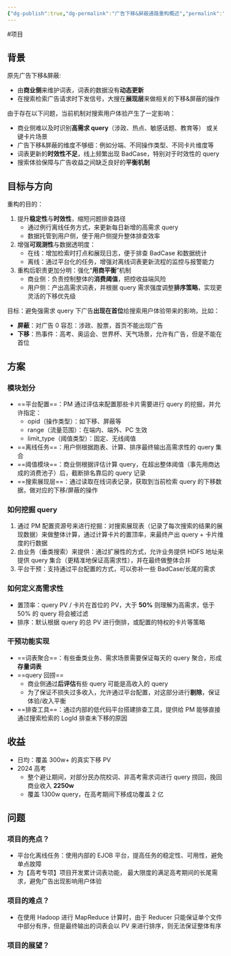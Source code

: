 ```yaml
---
{"dg-publish":true,"dg-permalink":"广告下移&屏蔽通路重构概述","permalink":"/广告下移&屏蔽通路重构概述/"}
---
```



#项目 

## 背景

原先广告下移&屏蔽:
- 由**商业侧**来维护词表，词表的数据没有**动态更新**
- 在搜索检索广告请求时下发信号，大搜在**展现层**来做相关的下移&屏蔽的操作

由于存在以下问题，当前机制对搜索用户体验产生了一定影响：
- 商业侧难以及时识别**高需求 query**（涉政、热点、敏感话题、教育等） 或关键卡片场景
- 广告下移&屏蔽的维度不够细：例如分端、不同操作类型、不同卡片维度等
- 词表更新的**时效性不足**，线上频繁出现 BadCase，特别对于时效性的 query
- 搜索体验保障与广告收益之间缺乏良好的**平衡机制**

## 目标与方向

重构的目的：
1. 提升**稳定性**与**时效性**，缩短问题排查路径
	- 通过例行离线任务方式，来更新每日新增的高需求 query
	- 数据托管到用户侧，便于用户侧提升整体排查效率
2. 增强**可观测性**与数据透明度：
	- 在线：增加检索时打点和展现日志，便于排查 BadCase 和数据统计
	- 离线：通过平台化的任务，增强对离线词表更新流程的监控与报警能力
3. 重构后职责更加分明：强化“**用商平衡**”机制
	- 商业侧：负责控制整体的**消费阈值**，把控收益端风险
	- 用户侧：产出高需求词表，并根据 query 需求强度调整**排序策略**，实现更灵活的下移优先级

目标：避免强需求 query 下广告**出现在首位**给搜索用户体验带来的影响，比如：
- **屏蔽**：对广告 0 容忍：涉政、股票，首页不能出现广告
- **下移**：热事件：高考、奥运会、世界杯、天气场景，允许有广告，但是不能在首位

## 方案

### 模块划分

- ==平台配置==：PM 通过评估来配置那些卡片需要进行 query 的挖掘，并允许指定：
	- opid（操作类型）：如下移、屏蔽等
	- range（流量范围）：在端内、端外、PC 生效
	- limit_type（阈值类型）：固定、无线阈值
- ==离线任务==：用户侧根据跑表、计算、排序最终输出高需求性的 query 集合
- ==阈值模块==：商业侧根据评估计算 query，在超出整体阈值（事先用商达成的消费池子）后，截断排名靠后的 query 记录
- ==搜索展现层==：通过读取在线词表记录，获取到当前检索 query 的下移数据，做对应的下移/屏蔽的操作

### 如何挖掘 query

1. 通过 PM 配置资源号来进行挖掘：对搜索展现表（记录了每次搜索的结果的展现数据）来做整体计算，通过计算卡片的置顶率，来最终产出 query + 卡片维度的行数据
2. 由业务（垂类搜索）来提供：通过扩展性的方式，允许业务提供 HDFS 地址来提供 query 集合（更精准地保证高需求性），并在最终做整体合并
3. 平台干预：支持通过平台配置的方式，可以弥补一些 BadCase/长尾的需求

### 如何定义高需求性

- 置顶率：query PV / 卡片在首位的 PV，大于 **50%** 则理解为高需求，低于 50% 的 query 将会被过滤
- 排序：默认根据 query 的总 PV 进行倒排，或配置的特权的卡片等策略

### 干预功能实现

- ==词表聚合==：有些垂类业务、需求场景需要保证每天的 query 聚合，形成**存量词表**
- ==query 回捞==
	- 商业侧通过**后评估**有些 query 可能是高收入的 query
	- 为了保证不损失过多收入，允许通过平台配置，对这部分进行**剔除**，保证体验/收入平衡
- ==排查工具==：通过内部的低代码平台搭建排查工具，提供给 PM 能够直接通过搜索检索的 LogId 排查未下移的原因

## 收益

- 日均：覆盖 300w+ 的真实下移 PV
- 2024 高考
	- 整个避让期间，对部分民办院校词、非高考需求词进行 query 捞回，挽回商业收入 **2250w**
	- 覆盖 1300w query，在高考期间下移成功覆盖 2 亿

## 问题

### 项目的亮点？

- 平台化离线任务：使用内部的 EJOB 平台，提高任务的稳定性、可用性，避免单点故障
- 为【高考专项】项目开发累计词表功能， 最大限度的满足高考期间的长尾需求，避免广告出现影响用户体验

### 项目的难点？

- 在使用 Hadoop 进行 MapReduce 计算时，由于 Reducer 只能保证单个文件中部分有序，但是最终输出的词表会以 PV 来进行排序，则无法保证整体有序

### 项目的展望？